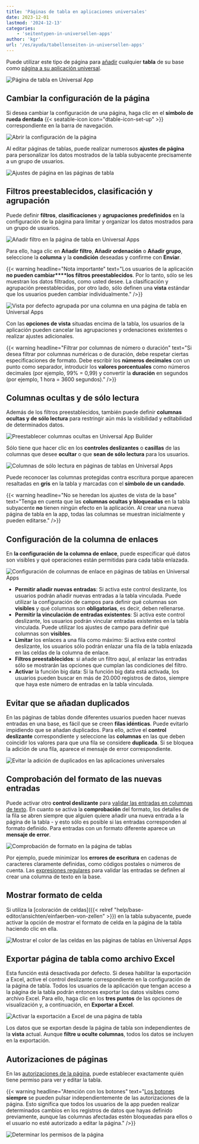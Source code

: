 ```yaml
---
title: 'Páginas de tabla en aplicaciones universales'
date: 2023-12-01
lastmod: '2024-12-13'
categories:
    - 'seitentypen-in-universellen-apps'
author: 'kgr'
url: '/es/ayuda/tabellenseiten-in-universellen-apps'
---
```


Puede utilizar este tipo de página para [añadir](https://seatable.io/es/docs/universelle-apps/seiten-und-ordner-in-einer-universellen-app-anlegen-und-verwalten/) cualquier **tabla** de su base como [página a su aplicación universal](https://seatable.io/es/docs/universelle-apps/seiten-und-ordner-in-einer-universellen-app-anlegen-und-verwalten/).

![Página de tabla en Universal App](images/Table-page-in-Universal-App.png)

## Cambiar la configuración de la página

Si desea cambiar la configuración de una página, haga clic en el **símbolo de rueda dentada** {{< seatable-icon icon="dtable-icon-set-up" >}} correspondiente en la barra de navegación.

![Abrir la configuración de la página](images/page-permissions-universal-app.png)

Al editar páginas de tablas, puede realizar numerosos **ajustes de página** para personalizar los datos mostrados de la tabla subyacente precisamente a un grupo de usuarios.

![Ajustes de página en las páginas de tabla](images/Page-settings-on-table-pages.png)

## Filtros preestablecidos, clasificación y agrupación

Puede definir **filtros**, **clasificaciones** y **agrupaciones** **predefinidos** en la configuración de la página para limitar y organizar los datos mostrados para un grupo de usuarios.

![Añadir filtro en la página de tabla en Universal Apps](images/Add-filter-on-table-page-in-Universal-Apps.png)

Para ello, haga clic en **Añadir filtro**, **Añadir ordenación** o **Añadir grupo**, seleccione la **columna** y la **condición** deseadas y confirme con **Enviar**.

{{< warning  headline="Nota importante"  text="Los usuarios de la aplicación **no pueden cambiar****los filtros preestablecidos**. Por lo tanto, sólo se les muestran los datos filtrados, como usted desee. La clasificación y agrupación preestablecidas, por otro lado, sólo definen una **vista** estándar que los usuarios pueden cambiar individualmente." />}}

![Vista por defecto agrupada por una columna en una página de tabla en Universal Apps](images/Default-view-grouped-by-one-column-on-a-table-page-in-Universal-Apps.png)

Con las **opciones de vista** situadas encima de la tabla, los usuarios de la aplicación pueden cancelar las agrupaciones y ordenaciones existentes o realizar ajustes adicionales.

{{< warning  headline="Filtrar por columnas de número o duración"  text="Si desea filtrar por columnas numéricas o de duración, debe respetar ciertas especificaciones de formato. Debe escribir los **números decimales** con un punto como separador, introducir los **valores porcentuales** como números decimales (por ejemplo, 99% = 0,99) y convertir la **duración** en segundos (por ejemplo, 1 hora = 3600 segundos)." />}}

## Columnas ocultas y de sólo lectura

Además de los filtros preestablecidos, también puede definir **columnas ocultas y de sólo lectura** para restringir aún más la visibilidad y editabilidad de determinados datos.

![Preestablecer columnas ocultas en Universal App Builder](images/Preset-hidden-columns-in-Universal-App-Builder.png)

Sólo tiene que hacer clic en los **controles deslizantes** o **casillas** de las columnas que desee **ocultar** o que **sean de sólo lectura** para los usuarios.

![Columnas de sólo lectura en páginas de tablas en Universal Apps](images/Read-only-columns-on-table-pages-in-Universal-Apps.png)

Puede reconocer las columnas protegidas contra escritura porque aparecen resaltadas en **gris** en la tabla y marcadas con el **símbolo de un candado**.

{{< warning  headline="No se heredan los ajustes de vista de la base"  text="Tenga en cuenta que las **columnas ocultas y bloqueadas** en la tabla subyacente **no** tienen ningún efecto en la aplicación. Al crear una nueva página de tabla en la app, todas las columnas se muestran inicialmente y pueden editarse." />}}

## Configuración de la columna de enlaces

En **la configuración de la columna de enlace**, puede especificar qué datos son visibles y qué operaciones están permitidas para cada tabla enlazada.

![Configuración de columnas de enlace en páginas de tablas en Universal Apps](images/Link-column-settings-on-table-pages-in-Universal-Apps.png)

- **Permitir añadir nuevas entradas**: Si activa este control deslizante, los usuarios podrán añadir nuevas entradas a la tabla vinculada. Puede utilizar la configuración de campos para definir qué columnas son **visibles** y qué columnas son **obligatorias**, es decir, deben rellenarse.
- **Permitir la vinculación de entradas existentes**: Si activa este control deslizante, los usuarios podrán vincular entradas existentes en la tabla vinculada. Puede utilizar los ajustes de campo para definir qué columnas son **visibles**.
- **Limitar** los enlaces a una fila como máximo: Si activa este control deslizante, los usuarios sólo podrán enlazar una fila de la tabla enlazada en las celdas de la columna de enlace.
- **Filtros preestablecidos**: si añade un filtro aquí, al enlazar las entradas sólo se mostrarán las opciones que cumplan las condiciones del filtro.
- **Activar** la función big data: Si la función big data está activada, los usuarios pueden buscar en más de 20.000 registros de datos, siempre que haya este número de entradas en la tabla vinculada.

## Evitar que se añadan duplicados

En las páginas de tablas donde diferentes usuarios pueden hacer nuevas entradas en una base, es fácil que se creen **filas idénticas**. Puede evitarlo impidiendo que se añadan duplicados. Para ello, active el **control deslizante** correspondiente y seleccione las **columnas** en las que deben coincidir los valores para que una fila se considere **duplicada**. Si se bloquea la adición de una fila, aparece el mensaje de error correspondiente.

![Evitar la adición de duplicados en las aplicaciones universales](images/Prevent-adding-duplicate-records-in-Universal-Apps.gif)

## Comprobación del formato de las nuevas entradas

Puede activar otro **control deslizante** para [validar las entradas en columnas de texto](https://seatable.io/es/docs/text-und-zahlen/validierung-der-eingabe-bei-textfeldern/). En cuanto se activa la **comprobación** del formato, los detalles de la fila se abren siempre que alguien quiere añadir una nueva entrada a la página de la tabla - y esto sólo es posible si las entradas corresponden al formato definido. Para entradas con un formato diferente aparece un **mensaje de error**.

![Comprobación de formato en la página de tablas](images/Format-check-on-table-page.png)

Por ejemplo, puede minimizar los **errores de escritura** en cadenas de caracteres claramente definidas, como códigos postales o números de cuenta. Las [expresiones regulares](https://seatable.io/es/docs/text-und-zahlen/validierung-der-eingabe-bei-textfeldern/) para validar las entradas se definen al crear una columna de texto en la base.

## Mostrar formato de celda

Si utiliza la [coloración de celdas]({{< relref "help/base-editor/ansichten/einfaerben-von-zellen" >}}) en la tabla subyacente, puede activar la opción de mostrar el formato de celda en la página de la tabla haciendo clic en ella.

![Mostrar el color de las celdas en las páginas de tablas en Universal Apps](images/Show-cell-coloring-on-table-pages-in-Universal-Apps.gif)

## Exportar página de tabla como archivo Excel

Esta función está desactivada por defecto. Si desea habilitar la exportación a Excel, active el control deslizante correspondiente en la configuración de la página de tabla. Todos los usuarios de la aplicación que tengan acceso a la página de la tabla podrán entonces exportar los datos visibles como archivo Excel. Para ello, haga clic en los **tres puntos** de las opciones de visualización y, a continuación, en **Exportar a Excel**.

![Activar la exportación a Excel de una página de tabla](images/Enable-Excel-export-of-a-table-page.png)

Los datos que se exportan desde la página de tabla son independientes de la **vista** actual. Aunque **filtre u oculte columnas**, todos los datos se incluyen en la exportación.

## Autorizaciones de páginas

En las [autorizaciones de la página](https://seatable.io/es/docs/apps/seitenberechtigungen-in-einer-universellen-app/), puede establecer exactamente quién tiene permiso para ver y editar la tabla.

{{< warning  headline="Atención con los botones"  text="[Los botones](https://seatable.io/es/docs/andere-spalten/die-schaltflaeche/) **siempre** se pueden pulsar independientemente de las autorizaciones de la página. Esto significa que todos los usuarios de la app pueden realizar determinados cambios en los registros de datos que hayas definido previamente, aunque las columnas afectadas estén bloqueadas para ellos o el usuario no esté autorizado a editar la página." />}}

![Determinar los permisos de la página](images/page-permissions.png)
